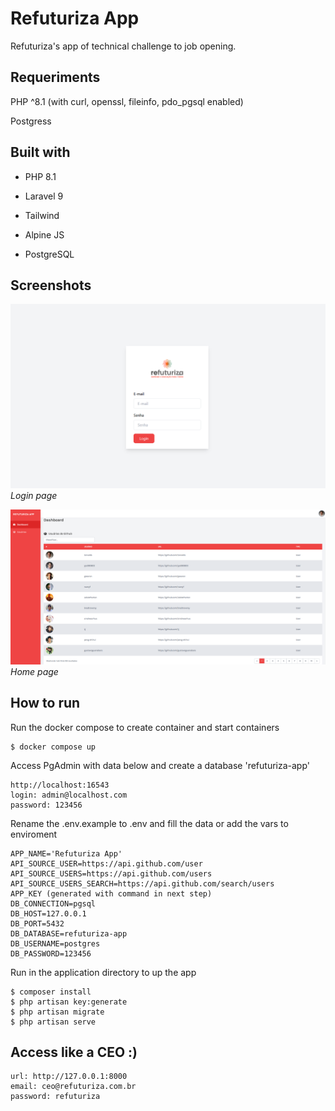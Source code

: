 # Refuturiza App

Refuturiza's app of technical challenge to job opening.

## Requeriments

PHP ^8.1 (with curl, openssl, fileinfo, pdo_pgsql enabled)

Postgress

## Built with

* PHP 8.1 

* Laravel 9

* Tailwind

* Alpine JS

* PostgreSQL

## Screenshots

![Alt text](https://github.com/julixpeixoto/refuturiza-app/blob/main/public/img/login.png?raw=true "Login page")
*Login page*

![Alt text](https://github.com/julixpeixoto/refuturiza-app/blob/main/public/img/home.png?raw=true "Home page")
*Home page*

## How to run

 Run the docker compose to create container and start containers

```
$ docker compose up
```
Access PgAdmin with data below and create a database 'refuturiza-app'

```
http://localhost:16543
login: admin@localhost.com
password: 123456
```

Rename the .env.example to .env and fill the data or add the vars to enviroment

```
APP_NAME='Refuturiza App'
API_SOURCE_USER=https://api.github.com/user
API_SOURCE_USERS=https://api.github.com/users
API_SOURCE_USERS_SEARCH=https://api.github.com/search/users
APP_KEY (generated with command in next step)
DB_CONNECTION=pgsql
DB_HOST=127.0.0.1
DB_PORT=5432
DB_DATABASE=refuturiza-app
DB_USERNAME=postgres
DB_PASSWORD=123456
```
 

Run in the application directory to up the app

```
$ composer install
$ php artisan key:generate
$ php artisan migrate
$ php artisan serve
```

## Access like a CEO :)

```
url: http://127.0.0.1:8000
email: ceo@refuturiza.com.br
password: refuturiza  
```
